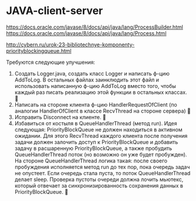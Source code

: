 # JAVA-client-server

https://docs.oracle.com/javase/8/docs/api/java/lang/ProcessBuilder.html
https://docs.oracle.com/javase/8/docs/api/java/lang/Process.html

http://cybern.ru/urok-23-bibliotechnye-komponenty-priorityblockingqueue.html

Требуются следующие улучшения:

1. Создать Logger.java, создать класс Logger и написать ф-цию AddToLog. В остальных файлах заинклюдить этот файл и использовать написанную ф-цию AddToLog вместо того, чтобы каждый раз писать реализацию этой функции в остальных классах. :tada:
2. Написать на стороне клиента ф-цию HandlerRequestOfClient (по аналогии HandlerOfClient в классе RecvThread на стороне сервера) :tada:
3. Исправить Disconnect на клиенте. :tada:
4. Избавиться от костыля в QueueHandlerThread (метод run). Идея следующая: PriorityBlockQueue не должен находиться в активном ожидании. Для этого RecvThread каждого клиента после получения задачи должен залочить доступ к PriorityBlockQueue и добавить задачу в расшаренную PriorityBlockQueue, а также пробудить QueueHandlerThread поток (но возможно он уже будет пробужден). На стороне QueueHandlerThread логика такая: после своего пробуждения исполняется метод run до тех пор, пока очередь задач не опустеет. Если очередь стала пуста, то поток QueueHandlerThread делает sleep. Проверка пустоты очереди должна лочить мьютекс, который отвечает за синхронизированность сохранения данных в PriorityBlockQueue. :tada:
